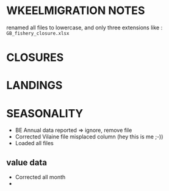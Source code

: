 # WKEELMIGRATION NOTES


renamed all files to lowercase, and only three extensions like :
`GB_fishery_closure.xlsx`
# CLOSURES


# LANDINGS 


# SEASONALITY

* BE Annual data reported => ignore, remove file
* Corrected Vilaine file misplaced column (hey this is me ;-))
* Loaded all files

 value data
---------------
* Corrected all month
* 

